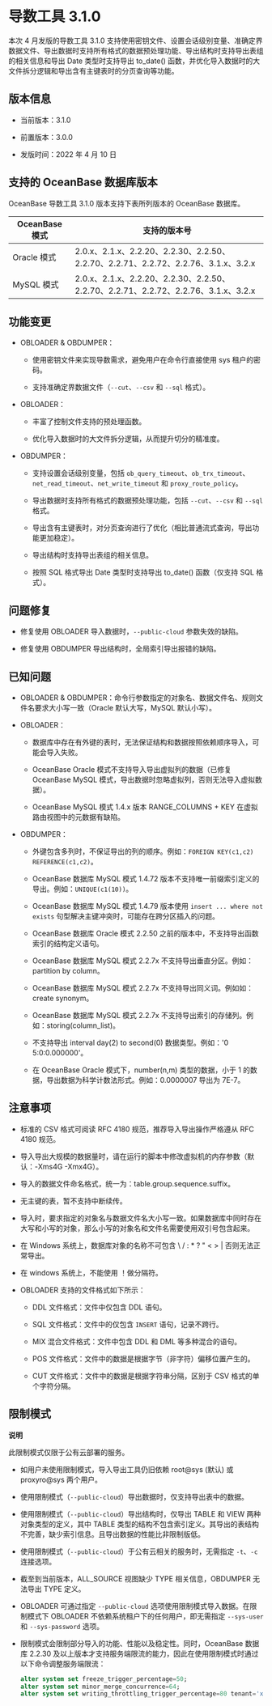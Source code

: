 # 导数工具 3.1.0


本次 4 月发版的导数工具 3.1.0 支持使用密钥文件、设置会话级别变量、准确定界数据文件、导出数据时支持所有格式的数据预处理功能、导出结构时支持导出表组的相关信息和导出 Date 类型时支持导出 to_date() 函数，并优化导入数据时的大文件拆分逻辑和导出含有主键表时的分页查询等功能。

版本信息 
-------------------------

* 当前版本：3.1.0

  

* 前置版本：3.0.0

  

* 发版时间：2022 年 4 月 10 日

  




支持的 OceanBase 数据库版本 
----------------------------------------

OceanBase 导数工具 3.1.0 版本支持下表所列版本的 OceanBase 数据库。


|         **OceanBase 模式**         |                                               **支持的版本号**                                                |
|-------------------------|--------------------------------------------------------------------------------------------------------|
| Oracle 模式 | 2.0.x、2.1.x、2.2.20、2.2.30、2.2.50、2.2.70、2.2.71、2.2.72、2.2.76、3.1.x、3.2.x                    |
| MySQL 模式  | 2.0.x、2.1.x、2.2.20、2.2.30、2.2.50、2.2.70、2.2.71、2.2.72、2.2.76、3.1.x、3.2.x |



功能变更 
-------------------------

* OBLOADER & OBDUMPER：

  * 使用密钥文件来实现导数需求，避免用户在命令行直接使用 sys 租户的密码。

    
  
  * 支持准确定界数据文件（`--cut`、`--csv` 和 `--sql` 格式）。

    
  

  

* OBLOADER：

  * 丰富了控制文件支持的预处理函数。

    
  
  * 优化导入数据时的大文件拆分逻辑，从而提升切分的精准度。

    
  

  

* OBDUMPER：

  * 支持设置会话级别变量，包括 `ob_query_timeout`、`ob_trx_timeout`、`net_read_timeout`、`net_write_timeout` 和 `proxy_route_policy`。

    
  
  * 导出数据时支持所有格式的数据预处理功能，包括 `--cut`、`--csv` 和 `--sql` 格式。

    
  
  * 导出含有主键表时，对分页查询进行了优化（相比普通流式查询，导出功能更加稳定）。

    
  
  * 导出结构时支持导出表组的相关信息。

    
  
  * 按照 SQL 格式导出 Date 类型时支持导出 to_date() 函数（仅支持 SQL 格式）。

    
  

  




问题修复 
-------------------------

* 修复使用 OBLOADER 导入数据时，`--public-cloud` 参数失效的缺陷。

  

* 修复使用 OBDUMPER 导出结构时，全局索引导出报错的缺陷。

  




已知问题 
-------------------------

* OBLOADER & OBDUMPER：命令行参数指定的对象名、数据文件名、规则文件名要求大小写一致（Oracle 默认大写，MySQL 默认小写）。

  

* OBLOADER：

  * 数据库中存在有外键的表时，无法保证结构和数据按照依赖顺序导入，可能会导入失败。

    
  
  * OceanBase Oracle 模式不支持导入导出虚拟列的数据（已修复 OceanBase MySQL 模式，导出数据时忽略虚拟列，否则无法导入虚拟数据）。

    
  
  * OceanBase MySQL 模式 1.4.x 版本 RANGE_COLUMNS + KEY 在虚拟路由视图中的元数据有缺陷。

    
  

  

* OBDUMPER：

  * 外键包含多列时，不保证导出的列的顺序。例如：`FOREIGN KEY(c1,c2) REFERENCE(c1,c2)`。

    
  
  * OceanBase 数据库 MySQL 模式 1.4.72 版本不支持唯一前缀索引定义的导出。例如：`UNIQUE(c1(10))`。

    
  
  * OceanBase 数据库 MySQL 模式 1.4.79 版本使用 `insert ... where not exists` 句型解决主键冲突时，可能存在跨分区插入的问题。

    
  
  * OceanBase 数据库 Oracle 模式 2.2.50 之前的版本中，不支持导出函数索引的结构定义语句。

    
  
  * OceanBase 数据库 MySQL 模式 2.2.7x 不支持导出垂直分区。例如：partition by column。

    
  
  * OceanBase 数据库 MySQL 模式 2.2.7x 不支持导出同义词。例如如：create synonym。

    
  
  * OceanBase 数据库 MySQL 模式 2.2.7x 不支持导出索引的存储列。例如：storing(column_list)。

    
  
  * 不支持导出 interval day(2) to second(0) 数据类型。例如：'0 5:0:0.000000'。

    
  
  * 在 OceanBase Oracle 模式下，number(n,m) 类型的数据，小于 1 的数据，导出数据为科学计数法形式。例如：0.0000007 导出为 7E-7。

    
  

  




注意事项 
-------------------------

* 标准的 CSV 格式可阅读 RFC 4180 规范，推荐导入导出操作严格遵从 RFC 4180 规范。

  

* 导入导出大规模的数据量时，请在运行的脚本中修改虚拟机的内存参数（默认：-Xms4G -Xmx4G）。

  

* 导入的数据文件命名格式，统一为：table.group.sequence.suffix。

  

* 无主键的表，暂不支持中断续传。

  

* 导入时，要求指定的对象名与数据文件名大小写一致。如果数据库中同时存在大写和小写的对象，那么小写的对象名和文件名需要使用双引号包含起来。

  

* 在 Windows 系统上，数据库对象的名称不可包含 \\ / : \* ? " \< \> \| 否则无法正常导出。

  

* 在 windows 系统上，不能使用 ！做分隔符。

  

* OBLOADER 支持的文件格式如下所示：

  * DDL 文件格式：文件中仅包含 DDL 语句。

    
  
  * SQL 文件格式：文件中的仅包含 `INSERT` 语句，记录不跨行。

    
  
  * MIX 混合文件格式：文件中包含 DDL 和 DML 等多种混合的语句。

    
  
  * POS 文件格式：文件中的数据是根据字节（非字符）偏移位置产生的。

    
  
  * CUT 文件格式：文件中的数据是根据字符串分隔，区别于 CSV 格式的单个字符分隔。

    
  

  




限制模式 
-------------------------

**说明**



此限制模式仅限于公有云部署的服务。

* 如用户未使用限制模式，导入导出工具仍旧依赖 root@sys (默认) 或 proxyro@sys 两个用户。

  

* 使用限制模式（`--public-cloud`）导出数据时，仅支持导出表中的数据。

  

* 使用限制模式（`--public-cloud`）导出结构时，仅导出 TABLE 和 VIEW 两种对象类型的定义，其中 TABLE 类型的结构不包含索引定义。其导出的表结构不完善，缺少索引信息。且导出数据的性能比非限制版低。

  

* 使用限制模式（`--public-cloud`）于公有云相关的服务时，无需指定 `-t`、`-c` 连接选项。

  

* 截至到当前版本，ALL_SOURCE 视图缺少 TYPE 相关信息，OBDUMPER 无法导出 TYPE 定义。

  

* OBLOADER 可通过指定 `--public-cloud` 选项使用限制模式导入数据。在限制模式下 OBLOADER 不依赖系统租户下的任何用户，即无需指定 `--sys-user` 和 `--sys-password` 选项。

  

* 限制模式会限制部分导入的功能、性能以及稳定性。同时，OceanBase 数据库 2.2.30 及以上版本才支持服务端限流的能力，因此在使用限制模式时通过以下命令调整服务端限流：

  ```sql
  alter system set freeze_trigger_percentage=50;
  alter system set minor_merge_concurrence=64;
  alter system set writing_throttling_trigger_percentage=80 tenant='xxx';
  ```

  



